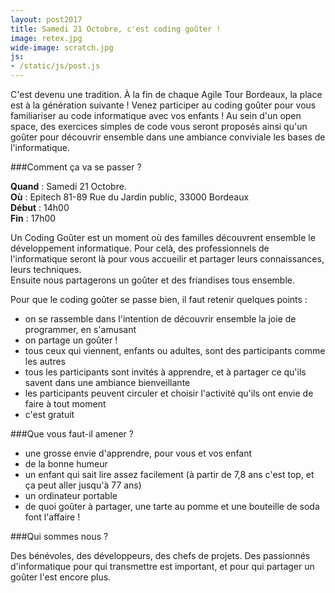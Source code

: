 ```yaml
---
layout: post2017
title: Samedi 21 Octobre, c'est coding goûter !
image: retex.jpg
wide-image: scratch.jpg
js:
- /static/js/post.js
---
```


C'est devenu une tradition. À la fin de chaque Agile Tour Bordeaux, la place est à la génération suivante ! 
Venez participer au coding goûter pour vous familiariser au code informatique avec vos enfants ! 
Au sein d'un open space, des exercices simples de code vous seront proposés ainsi qu'un goûter pour découvrir ensemble 
dans une ambiance conviviale les bases de l'informatique.   

<!--more-->                                         


###Comment ça va se passer ?

**Quand** : Samedi 21 Octobre.        
**Où** : Epitech 81-89 Rue du Jardin public, 33000 Bordeaux    
**Début** : 14h00    
**Fin** : 17h00
    
Un Coding Goûter est un moment où des familles découvrent ensemble le développement informatique.
Pour celà, des professionnels de l'informatique seront là pour vous accueilir et partager leurs connaissances, leurs techniques.   
Ensuite nous partagerons un goûter et des friandises tous ensemble.

Pour que le coding goûter se passe bien, il faut retenir quelques points : 

* on se rassemble dans l'intention de découvrir ensemble la joie de programmer, en s'amusant
* on partage un goûter !
* tous ceux qui viennent, enfants ou adultes, sont des participants comme les autres 
* tous les participants sont invités à apprendre, et à partager ce qu'ils savent dans une ambiance bienveillante
* les participants peuvent circuler et choisir l'activité qu'ils ont envie de faire à tout moment
* c'est gratuit

###Que vous faut-il amener ?
* une grosse envie d'apprendre, pour vous et vos enfant  
* de la bonne humeur
* un enfant qui sait lire assez facilement (à partir de 7,8 ans c'est top, et ça peut aller jusqu'à 77 ans)
* un ordinateur portable
* de quoi goûter à partager, une tarte au pomme et une bouteille de soda font l'affaire !

###Qui sommes nous ?

Des bénévoles, des développeurs, des chefs de projets. Des passionnés d'informatique pour qui transmettre est important, 
et pour qui partager un goûter l'est encore plus. 
